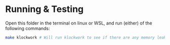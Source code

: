 # Running & Testing
Open this folder in the terminal on linux or WSL, and run (either) of the following commands:
```bash
make klockwork # Will run klockwork to see if there are any memory leaks
```